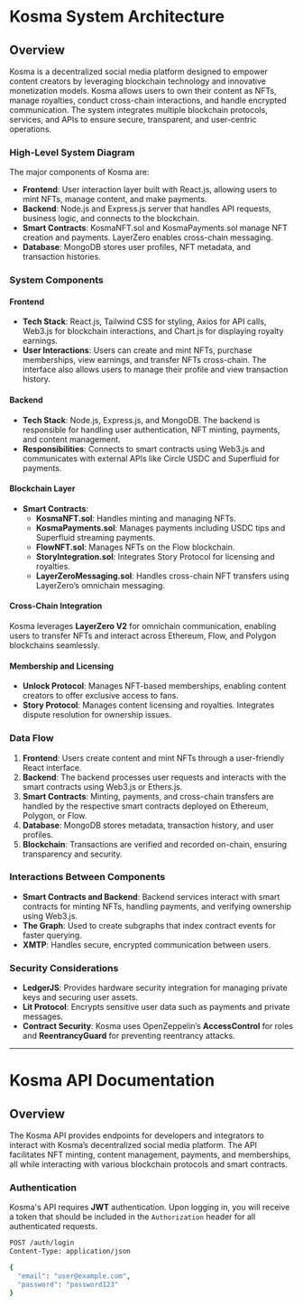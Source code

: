 # Kosma System Architecture

## Overview

Kosma is a decentralized social media platform designed to empower content creators by leveraging blockchain technology and innovative monetization models. Kosma allows users to own their content as NFTs, manage royalties, conduct cross-chain interactions, and handle encrypted communication. The system integrates multiple blockchain protocols, services, and APIs to ensure secure, transparent, and user-centric operations.

### High-Level System Diagram
The major components of Kosma are:

- **Frontend**: User interaction layer built with React.js, allowing users to mint NFTs, manage content, and make payments.
- **Backend**: Node.js and Express.js server that handles API requests, business logic, and connects to the blockchain.
- **Smart Contracts**: KosmaNFT.sol and KosmaPayments.sol manage NFT creation and payments. LayerZero enables cross-chain messaging.
- **Database**: MongoDB stores user profiles, NFT metadata, and transaction histories.

### System Components

#### Frontend
- **Tech Stack**: React.js, Tailwind CSS for styling, Axios for API calls, Web3.js for blockchain interactions, and Chart.js for displaying royalty earnings.
- **User Interactions**: Users can create and mint NFTs, purchase memberships, view earnings, and transfer NFTs cross-chain. The interface also allows users to manage their profile and view transaction history.

#### Backend
- **Tech Stack**: Node.js, Express.js, and MongoDB. The backend is responsible for handling user authentication, NFT minting, payments, and content management.
- **Responsibilities**: Connects to smart contracts using Web3.js and communicates with external APIs like Circle USDC and Superfluid for payments.

#### Blockchain Layer
- **Smart Contracts**:
  - **KosmaNFT.sol**: Handles minting and managing NFTs. 
  - **KosmaPayments.sol**: Manages payments including USDC tips and Superfluid streaming payments.
  - **FlowNFT.sol**: Manages NFTs on the Flow blockchain.
  - **StoryIntegration.sol**: Integrates Story Protocol for licensing and royalties.
  - **LayerZeroMessaging.sol**: Handles cross-chain NFT transfers using LayerZero’s omnichain messaging.

#### Cross-Chain Integration
Kosma leverages **LayerZero V2** for omnichain communication, enabling users to transfer NFTs and interact across Ethereum, Flow, and Polygon blockchains seamlessly.

#### Membership and Licensing
- **Unlock Protocol**: Manages NFT-based memberships, enabling content creators to offer exclusive access to fans.
- **Story Protocol**: Manages content licensing and royalties. Integrates dispute resolution for ownership issues.

### Data Flow

1. **Frontend**: Users create content and mint NFTs through a user-friendly React interface.
2. **Backend**: The backend processes user requests and interacts with the smart contracts using Web3.js or Ethers.js.
3. **Smart Contracts**: Minting, payments, and cross-chain transfers are handled by the respective smart contracts deployed on Ethereum, Polygon, or Flow.
4. **Database**: MongoDB stores metadata, transaction history, and user profiles.
5. **Blockchain**: Transactions are verified and recorded on-chain, ensuring transparency and security.

### Interactions Between Components

- **Smart Contracts and Backend**: Backend services interact with smart contracts for minting NFTs, handling payments, and verifying ownership using Web3.js.
- **The Graph**: Used to create subgraphs that index contract events for faster querying.
- **XMTP**: Handles secure, encrypted communication between users.

### Security Considerations

- **LedgerJS**: Provides hardware security integration for managing private keys and securing user assets.
- **Lit Protocol**: Encrypts sensitive user data such as payments and private messages.
- **Contract Security**: Kosma uses OpenZeppelin’s **AccessControl** for roles and **ReentrancyGuard** for preventing reentrancy attacks.

---

# Kosma API Documentation

## Overview

The Kosma API provides endpoints for developers and integrators to interact with Kosma’s decentralized social media platform. The API facilitates NFT minting, content management, payments, and memberships, all while interacting with various blockchain protocols and smart contracts.

### Authentication

Kosma's API requires **JWT** authentication. Upon logging in, you will receive a token that should be included in the `Authorization` header for all authenticated requests.

```bash
POST /auth/login
Content-Type: application/json

{
  "email": "user@example.com",
  "password": "password123"
}
